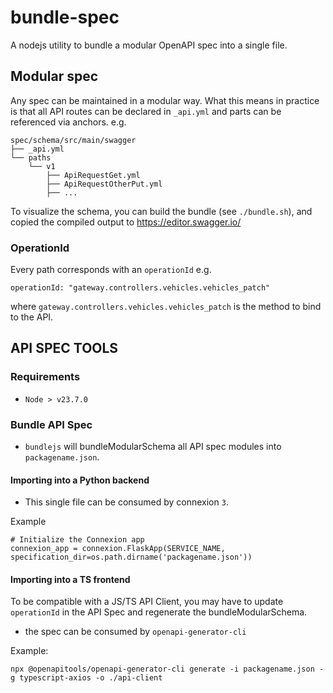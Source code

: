 # bundle-spec
A nodejs utility to bundle a modular OpenAPI spec into a single file.

## Modular spec
Any spec can be maintained in a modular way.
What this means in practice is that all API routes can be declared in `_api.yml` and parts can be referenced via anchors.
e.g.
```
spec/schema/src/main/swagger
├── _api.yml
└── paths
    └── v1
        ├── ApiRequestGet.yml
        ├── ApiRequestOtherPut.yml
        ├── ...
```

To visualize the schema, you can build the bundle (see `./bundle.sh`),
and copied the compiled output to https://editor.swagger.io/

### OperationId
Every path corresponds with an `operationId`
e.g.
```
operationId: "gateway.controllers.vehicles.vehicles_patch"
```
where `gateway.controllers.vehicles.vehicles_patch` is the method to bind to the API.


## API SPEC TOOLS

### Requirements
* `Node > v23.7.0`

### Bundle API Spec
* `bundlejs` will bundleModularSchema all API spec modules into `packagename.json`.

#### Importing into a Python backend
  * This single file can be consumed by connexion `3`.

Example
```
# Initialize the Connexion app
connexion_app = connexion.FlaskApp(SERVICE_NAME, specification_dir=os.path.dirname('packagename.json'))
```

#### Importing into a TS frontend
To be compatible with a JS/TS API Client, you may have to update `operationId` in the API Spec and regenerate the bundleModularSchema.
  * the spec can be consumed by `openapi-generator-cli `

Example: 
```
npx @openapitools/openapi-generator-cli generate -i packagename.json -g typescript-axios -o ./api-client
```
